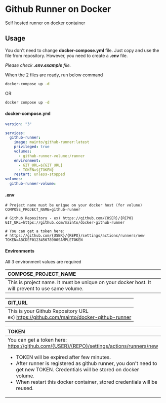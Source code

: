 # Github Runner on Docker

Self hosted runner on docker container

## Usage

You don't need to change **docker-compose.yml** file. Just copy and use the file from repository.
However, you need to create a **.env** file.

*Please check **.env.example** file.*

When the 2 files are ready, run below command
```bash
docker-compose up -d
```
OR
```bash
docker compose up -d
```

#### docker-compose.yml
```yml
version: "3"

services:
  github-runner:
    image: mainto/github-runner:latest
    privileged: true
    volumes:
      - github-runner-volume:/runner
    environment:
      - GIT_URL=${GIT_URL}
      - TOKEN=${TOKEN}
    restart: unless-stopped
volumes:
  github-runner-volume: 
```

#### .env

```shell
# Project name must be unique on your docker host (for volume)
COMPOSE_PROJECT_NAME=github-runner

# Github Repository - ex) https://github.com/{USER}/{REPO}
GIT_URL=https://github.com/mainto/docker-github-runner

# You can get a token here: 
# https://github.com/{USER}/{REPO}/settings/actions/runners/new
TOKEN=ABCDEF012345678900SAMPLETOKEN
```

#### Environments
All 3 environment values are required

| COMPOSE_PROJECT_NAME |
|:-----|
| This is project name. It must be unique on your docker host. It will prevent to use same volume. |

| GIT_URL |
|:-----|
| This is your Github Repository URL <br> ex) https://github.com/mainto/docker-github-runner |

| TOKEN |
|:-----|
|You can get a token here: https://github.com/{USER}/{REPO}/settings/actions/runners/new <ul><li> TOKEN will be expired after few minutes. </li><li> After runner is registered as github runner, you don't need to get new TOKEN. Credentials will be stored on docker volume. </li><li> When restart this docker container, stored credentials will be reused.|
